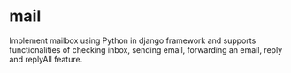 # mail
Implement mailbox using Python in django framework and supports functionalities of checking inbox,
sending email, forwarding an email, reply and replyAll feature.
